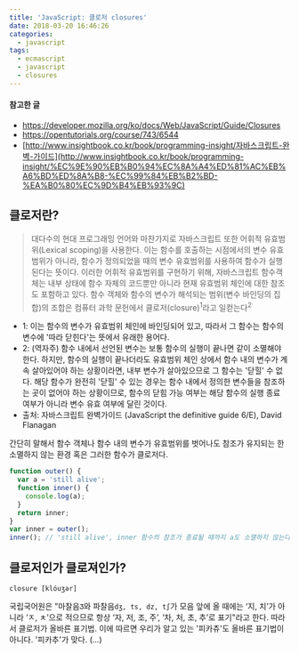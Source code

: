 ```yaml
---
title: 'JavaScript: 클로저 closures'
date: 2018-03-20 16:46:26
categories:
  - javascript
tags:
  - ecmascript
  - javascript
  - closures
---
```


#### 참고한 글
- https://developer.mozilla.org/ko/docs/Web/JavaScript/Guide/Closures
- https://opentutorials.org/course/743/6544
- [http://www.insightbook.co.kr/book/programming-insight/자바스크립트-완벽-가이드](http://www.insightbook.co.kr/book/programming-insight/%EC%9E%90%EB%B0%94%EC%8A%A4%ED%81%AC%EB%A6%BD%ED%8A%B8-%EC%99%84%EB%B2%BD-%EA%B0%80%EC%9D%B4%EB%93%9C)

## 클로저란?
> 대다수의 현대 프로그래밍 언어와 마찬가지로 자바스크립트 또한 어휘적 유효범위(Lexical scoping)을 사용한다. 이는 함수를 호출하는 시점에서의 변수 유효범위가 아니라, 함수가 정의되었을 때의 변수 유효범위를 사용하여 함수가 실행된다는 뜻이다. 이러한 어휘적 유효범위를 구현하기 위해, 자바스크립트 함수객체는 내부 상태에 함수 자체의 코드뿐만 아니라 현재 유효범위 체인에 대한 참조도 포함하고 있다. 함수 객체와 함수의 변수가 해석되는 범위(변수 바인딩의 집합)의 조합은 컴퓨터 과학 문헌에서 클로저(closure)<sup>1</sup>라고 일컫는다<sup>2<sup>.

- 1: 이는 함수의 변수가 유효범위 체인에 바인딩되어 있고, 따라서 그 함수는 함수의 변수에 '따라 닫힌다'는 뜻에서 유래한 용어다.
- 2: (역자주) 함수 내에서 선언된 변수는 보통 함수의 실행이 끝나면 같이 소멸해야 한다. 하지만, 함수의 실행이 끝나더라도 유효범위 체인 상에서 함수 내의 변수가 계속 살아있어야 하는 상황이라면, 내부 변수가 살아있으므로 그 함수는 '닫힐' 수 없다. 해당 함수가 완전히 '닫힐' 수 있는 경우는 함수 내에서 정의한 변수들을 참조하는 곳이 없어야 하는 상황이므로, 함수의 닫힘 가능 여부는 해당 함수의 실행 종료 여부가 아니라 변수 유효 여부에 달린 것이다.
- 출처: 자바스크립트 완벽가이드 (JavaScript the definitive guide 6/E), David Flanagan

간단히 말해서 함수 객체나 함수 내의 변수가 유효범위를 벗어나도 참조가 유지되는 한 소멸하지 않는 환경 혹은 그러한 함수가 클로저다.
```js
function outer() {
  var a = 'still alive';
  function inner() {
    console.log(a);
  }
  return inner;
}
var inner = outer();
inner(); // 'still alive', inner 함수의 참조가 종료될 때까지 a도 소멸하지 않는다.
```

## 클로저인가 클로져인가?
```
closure [klóuʒər]
```
국립국어원은 "마찰음`Ʒ`와 파찰음`dʒ, ts, dz, t∫`가 모음 앞에 올 때에는 ‘지, 치’가 아니라 ‘ㅈ, ㅊ’으로 적으므로 항상 ‘자, 저, 조, 주’, ‘차, 처, 초, 추’로 표기"라고 한다. 따라서 클로저가 올바른 표기법. 이에 따르면 우리가 알고 있는 '피카츄'도 올바른 표기법이 아니다. '피카추'가 맞다. (...)
